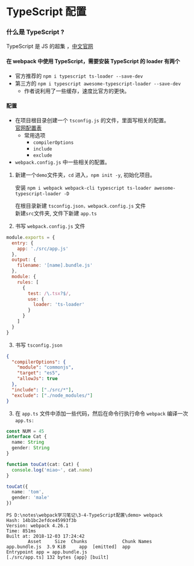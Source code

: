 # TypeScript 配置

### 什么是 TypeScript ?

TypeScript 是 JS 的超集 ，[中文官网](https://www.tslang.cn)

#### 在 webpack 中使用 TypeScript，需要安装 TypeScript 的 loader 有两个

- 官方推荐的 `npm i typescript ts-loader --save-dev`
- 第三方的 `npm i typescript awesome-typescript-loader --save-dev`
  - 作者说利用了一些缓存，速度比官方的更快。

#### 配置

- 在项目根目录创建一个 `tsconfig.js` 的文件，里面写相关的配置。  
  [官网配置表](http://www.typescriptlang.org/docs/handbook/compiler-options.html)
  - 常用选项
    - `compilerOptions`
    - `include`
    - `exclude`
- `webpack.config.js` 中一些相关的配置。

1. 新建一个`demo`文件夹，`cd` 进入，`npm init -y`, 初始化项目。

   安装 `npm i webpack webpack-cli typescript ts-loader awesome-typescript-loader -D`

   在根目录新建 `tsconfig.json，webpack.config.js` 文件  
   新建`src`文件夹, 文件下新建 `app.ts`

2. 书写 `webpack.config.js` 文件

```js
module.exports = {
  entry: {
    app: './src/app.js'
  },
  output: {
    filename: '[name].bundle.js'
  },
  module: {
    rules: [
      {
        test: /\.tsx?$/,
        use: {
          loader: 'ts-loader'
        }
      }
    ]
  }
}
```

3. 书写 `tsconfig.json`

```json
{
  "compilerOptions": {
    "module": "commonjs",
    "target": "es5",
    "allowJs": true
  },
  "include": ["./src/*"],
  "exclude": ["./node_modules/"]
}
```

3. 在 `app.ts` 文件中添加一些代码，然后在命令行执行命令 `webpack` 编译一次
   `app.ts:`

```ts
const NUM = 45
interface Cat {
  name: String
  gender: String
}

function touCat(cat: Cat) {
  console.log('miao~', cat.name)
}

touCat({
  name: 'tom',
  gender: 'male'
})
```

```shell
PS D:\notes\webpack学习笔记\3-4-TypeScript配置\demo> webpack
Hash: 14b1bc2efdce45993f3b
Version: webpack 4.26.1
Time: 851ms
Built at: 2018-12-03 17:24:42
        Asset     Size  Chunks             Chunk Names
app.bundle.js  3.9 KiB     app  [emitted]  app
Entrypoint app = app.bundle.js
[./src/app.ts] 132 bytes {app} [built]

```
